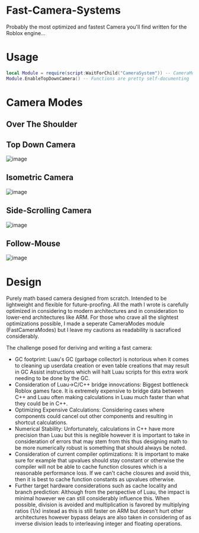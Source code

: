 # Fast-Camera-Systems

Probably the most optimized and fastest Camera you'll find written for the Roblox engine...

# Usage

```lua
local Module = require(script:WaitForChild("CameraSystem")) -- CameraModes should be placed under this.
Module.EnableTopDownCamera() -- Functions are pretty self-documenting
```

# Camera Modes
## Over The Shoulder

## Top Down Camera
![image](https://user-images.githubusercontent.com/73378249/175833398-4114805f-549b-462c-922a-90277a2c42b6.png)

## Isometric Camera
![image](https://user-images.githubusercontent.com/73378249/175834608-4d90a4ce-fae4-4bba-a0df-e483e99d5c65.png)

## Side-Scrolling Camera

![image](https://user-images.githubusercontent.com/73378249/175834668-7f013fdd-ad43-406c-85fa-8853b98ccffc.png)

## Follow-Mouse
![image](https://user-images.githubusercontent.com/73378249/175834787-5ec8ec55-b6e1-47f0-b332-d0245a6944d9.png)


# Design 
Purely math based camera designed from scratch. Intended to be lightweight and flexible for future-proofing. All the math I wrote is carefully optimized in considering to modern architectures and in consideration to lower-end architectures like ARM. For those who crave all the slightest optimizations possible, I made a seperate CameraModes module (FastCameraModes) but I leave my cautions as readability is sacraficed considerably.

The challenge posed for deriving and writing a fast camera:
- GC footprint: Luau's GC (garbage collector) is notorious when it comes to cleaning up userdata creation or even table creations that may result in GC Assist instructions which will halt Luau scripts for this extra work needing to be done by the GC.
- Consideration of Luau->C/C++ bridge innovcations: Biggest bottleneck Roblox games face. It is extremely expensive to bridge data between C++ and Luau often making calculations in Luau much faster than what they could be in C++.
- Optimizing Expensive Calculations: Considering cases where components could cancel out other components and resulting in shortcut calculations. 
- Numerical Stability: Unfortunately, calculations in C++ have more precision than Luau but this is neglible however it is important to take in consideration of errors that may stem from this thus designing math to be more numerically robust is something that should always be noted.
- Consideration of current compiler optimizations: It is important to make sure for example that upvalues should stay constant or otherwise the compiler will not be able to cache function closures which is a reasonable performance loss. If we can't cache closures and avoid this, then it is best to cache function constants as upvalues otherwise.
- Further target hardware considerations such as cache locality and branch prediction: Although from the perspective of Luau, the impact is minimal however we can still considerably influence this. When possible, division is avoided and multiplication is favored by multiplying ratios (1/x) instead as this is still faster on ARM but doesn't hurt other architectures however bypass delays are also taken in considering of as inverse division leads to interleaving integer and floating operations.
